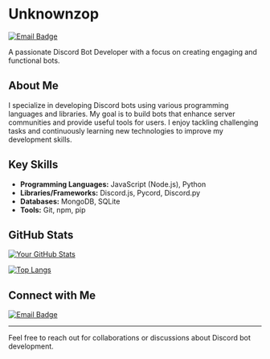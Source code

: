 
# Unknownzop

[![Email Badge](https://img.shields.io/badge/Email-Contact-blue?style=for-the-badge&logo=gmail&logoColor=white)](mailto:editunknownz@gmail.com)

A passionate Discord Bot Developer with a focus on creating engaging and functional bots.

## About Me

I specialize in developing Discord bots using various programming languages and libraries. My goal is to build bots that enhance server communities and provide useful tools for users. I enjoy tackling challenging tasks and continuously learning new technologies to improve my development skills.

## Key Skills

* **Programming Languages:** JavaScript (Node.js), Python
* **Libraries/Frameworks:** Discord.js, Pycord, Discord.py
* **Databases:** MongoDB, SQLite
* **Tools:** Git, npm, pip

## GitHub Stats

[![Your GitHub Stats](https://github-readme-stats.vercel.app/api?username=unknownzop&show_icons=true&theme=radical)](https://github.com/unknownzop)

[![Top Langs](https://github-readme-stats.vercel.app/api/top-langs/?username=unknownzop&layout=compact)](https://github.com/unknownzop)

## Connect with Me

[![Email Badge](https://img.shields.io/badge/Email-Contact-blue?style=for-the-badge&logo=gmail&logoColor=white)](mailto:editunknownz@gmail.com)

---

Feel free to reach out for collaborations or discussions about Discord bot development.
